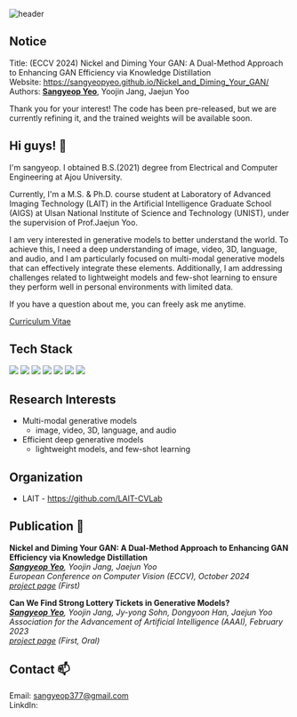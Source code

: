 ![header](https://capsule-render.vercel.app/api?type=rect&color=D3D3D3&height=150&section=header&text=Our%20paper%20is%20accepted%20on%20ECCV%202024.&fontSize=45&rotate=0&fontAlign=50&fontAlignY=50&descSize=25&descAlign=70&descAlignY=10)

## Notice
Title: (ECCV 2024) Nickel and Diming Your GAN: A Dual-Method Approach to Enhancing GAN Efficiency via Knowledge Distillation  
Website: https://sangyeopyeo.github.io/Nickel_and_Diming_Your_GAN/  
Authors: **<ins>Sangyeop Yeo</ins>**, Yoojin Jang, Jaejun Yoo

Thank you for your interest!
The code has been pre-released, but we are currently refining it, and the trained weights will be available soon.

## Hi guys! 👋
I'm sangyeop. I obtained B.S.(2021) degree from Electrical and Computer Engineering at Ajou University.

Currently, I'm a M.S. & Ph.D. course student at Laboratory of Advanced Imaging Technology (LAIT) in the Artificial Intelligence Graduate School (AIGS) at Ulsan National Institute of Science and Technology (UNIST), under the supervision of Prof.Jaejun Yoo.

I am very interested in generative models to better understand the world. To achieve this, I need a deep understanding of image, video, 3D, language, and audio, and I am particularly focused on multi-modal generative models that can effectively integrate these elements. Additionally, I am addressing challenges related to lightweight models and few-shot learning to ensure they perform well in personal environments with limited data.

If you have a question about me, you can freely ask me anytime.

[Curriculum Vitae](https://sangyeopyeo.github.io/assets/cv/Curriculum_Vitae.pdf)

## Tech Stack
<img src="https://img.shields.io/badge/Python-3776AB?style=flat-square&logo=python&logoColor=white"/> <img src="https://img.shields.io/badge/C%20(programming%20language)-A8B9CC?style=flat-square&logo=c&logoColor=white"/> <img src="https://img.shields.io/badge/PyTorch-EE4C2C?style=flat-square&logo=pytorch&logoColor=white"/> <img src="https://img.shields.io/badge/Docker-2496ED?style=flat-square&logo=docker&logoColor=white"/> <img src="https://img.shields.io/badge/Visual%20Studio%20Code-007ACC?style=flat-square&logo=visualstudiocode&logoColor=white"/> <img src="https://img.shields.io/badge/Jupyter-F37626?style=flat-square&logo=jupyter&logoColor=white"/> <img src="https://img.shields.io/badge/Anaconda-44A833?style=flat-square&logo=anaconda&logoColor=white"/>

## Research Interests
* Multi-modal generative models
  * image, video, 3D, language, and audio
* Efficient deep generative models
  * lightweight models, and few-shot learning

## Organization
* LAIT - https://github.com/LAIT-CVLab
<!--
## Experience
### 창의자율과제 - 울산과학기술원 (Self-research challenges program for creativeity - UNIST)
Topic: Developing lightweight generative models
<details>
<summary>:point_up_2:Click for details</summary>
<div markdown="1">

The content is currently private!

</div>
</details>

### 스마일게이트 멤버쉽 - 스마일게이트 퓨쳐랩 (Smilegate Membership - Smilegate Future LAB)
Topic: Face style editing via GAN 

Team profile: https://github.com/SGM-StyleTransfer

### AI Challengers Program - U교육혁신센터 (AI Challengers Program - U Innovative Education Center)
Topic: Interactive video style transfer

### BTS 실전문제연구팀 - 미래기술혁신 융합형 인재양성 사업단 (Brain To Society Industry Friendly Research Project - Future Technology Innovation Convergence Talent Training Center)
Topic: Disease detection via medical image analysis
<details>
<summary>:point_up_2:Click for details</summary>
<div markdown="1">

![image](https://user-images.githubusercontent.com/84113554/193589640-c1517ac5-6e7e-4e6d-a166-446e7a962fa1.png)

</div>
</details>-->

## Publication :tada:
**Nickel and Diming Your GAN: A Dual-Method Approach to Enhancing GAN Efficiency via Knowledge Distillation**  
***<ins>Sangyeop Yeo</ins>**, Yoojin Jang, Jaejun Yoo*  
*European Conference on Computer Vision (ECCV), October 2024*  
*[project page](https://sangyeopyeo.github.io/Nickel_and_Diming_Your_GAN/) (First)*

**Can We Find Strong Lottery Tickets in Generative Models?**  
***<ins>Sangyeop Yeo</ins>**, Yoojin Jang, Jy-yong Sohn, Dongyoon Han, Jaejun Yoo*  
*Association for the Advancement of Artificial Intelligence (AAAI), February 2023*  
*[project page](https://sangyeopyeo.github.io/SLT-in-Generative-Models/) (First, Oral)*

## Contact 📫
Email: sangyeop377@gmail.com  
LinkdIn: 

<!--
**SangyeopYeo/SangyeopYeo** is a ✨ _special_ ✨ repository because its `README.md` (this file) appears on your GitHub profile.

Here are some ideas to get you started:

- 🔭 I’m currently working on ...
- 🌱 I’m currently learning ...
- 👯 I’m looking to collaborate on ...
- 🤔 I’m looking for help with ...
- 💬 Ask me about ...
- 📫 How to reach me: ...
- 😄 Pronouns: ...
- ⚡ Fun fact: ...
-->
